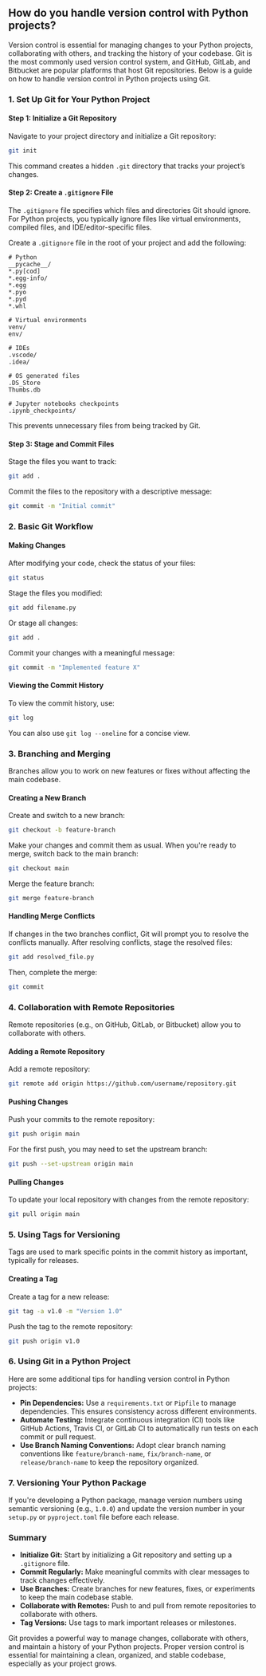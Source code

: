 ## How do you handle version control with Python projects?


Version control is essential for managing changes to your Python projects, collaborating with others, and tracking the history of your codebase. Git is the most commonly used version control system, and GitHub, GitLab, and Bitbucket are popular platforms that host Git repositories. Below is a guide on how to handle version control in Python projects using Git.

### 1. **Set Up Git for Your Python Project**

#### **Step 1: Initialize a Git Repository**

Navigate to your project directory and initialize a Git repository:

```bash
git init
```

This command creates a hidden `.git` directory that tracks your project’s changes.

#### **Step 2: Create a `.gitignore` File**

The `.gitignore` file specifies which files and directories Git should ignore. For Python projects, you typically ignore files like virtual environments, compiled files, and IDE/editor-specific files.

Create a `.gitignore` file in the root of your project and add the following:

```gitignore
# Python
__pycache__/
*.py[cod]
*.egg-info/
*.egg
*.pyo
*.pyd
*.whl

# Virtual environments
venv/
env/

# IDEs
.vscode/
.idea/

# OS generated files
.DS_Store
Thumbs.db

# Jupyter notebooks checkpoints
.ipynb_checkpoints/
```

This prevents unnecessary files from being tracked by Git.

#### **Step 3: Stage and Commit Files**

Stage the files you want to track:

```bash
git add .
```

Commit the files to the repository with a descriptive message:

```bash
git commit -m "Initial commit"
```

### 2. **Basic Git Workflow**

#### **Making Changes**

After modifying your code, check the status of your files:

```bash
git status
```

Stage the files you modified:

```bash
git add filename.py
```

Or stage all changes:

```bash
git add .
```

Commit your changes with a meaningful message:

```bash
git commit -m "Implemented feature X"
```

#### **Viewing the Commit History**

To view the commit history, use:

```bash
git log
```

You can also use `git log --oneline` for a concise view.

### 3. **Branching and Merging**

Branches allow you to work on new features or fixes without affecting the main codebase.

#### **Creating a New Branch**

Create and switch to a new branch:

```bash
git checkout -b feature-branch
```

Make your changes and commit them as usual. When you're ready to merge, switch back to the main branch:

```bash
git checkout main
```

Merge the feature branch:

```bash
git merge feature-branch
```

#### **Handling Merge Conflicts**

If changes in the two branches conflict, Git will prompt you to resolve the conflicts manually. After resolving conflicts, stage the resolved files:

```bash
git add resolved_file.py
```

Then, complete the merge:

```bash
git commit
```

### 4. **Collaboration with Remote Repositories**

Remote repositories (e.g., on GitHub, GitLab, or Bitbucket) allow you to collaborate with others.

#### **Adding a Remote Repository**

Add a remote repository:

```bash
git remote add origin https://github.com/username/repository.git
```

#### **Pushing Changes**

Push your commits to the remote repository:

```bash
git push origin main
```

For the first push, you may need to set the upstream branch:

```bash
git push --set-upstream origin main
```

#### **Pulling Changes**

To update your local repository with changes from the remote repository:

```bash
git pull origin main
```

### 5. **Using Tags for Versioning**

Tags are used to mark specific points in the commit history as important, typically for releases.

#### **Creating a Tag**

Create a tag for a new release:

```bash
git tag -a v1.0 -m "Version 1.0"
```

Push the tag to the remote repository:

```bash
git push origin v1.0
```

### 6. **Using Git in a Python Project**

Here are some additional tips for handling version control in Python projects:

- **Pin Dependencies:** Use a `requirements.txt` or `Pipfile` to manage dependencies. This ensures consistency across different environments.
- **Automate Testing:** Integrate continuous integration (CI) tools like GitHub Actions, Travis CI, or GitLab CI to automatically run tests on each commit or pull request.
- **Use Branch Naming Conventions:** Adopt clear branch naming conventions like `feature/branch-name`, `fix/branch-name`, or `release/branch-name` to keep the repository organized.

### 7. **Versioning Your Python Package**

If you're developing a Python package, manage version numbers using semantic versioning (e.g., `1.0.0`) and update the version number in your `setup.py` or `pyproject.toml` file before each release.

### Summary

- **Initialize Git:** Start by initializing a Git repository and setting up a `.gitignore` file.
- **Commit Regularly:** Make meaningful commits with clear messages to track changes effectively.
- **Use Branches:** Create branches for new features, fixes, or experiments to keep the main codebase stable.
- **Collaborate with Remotes:** Push to and pull from remote repositories to collaborate with others.
- **Tag Versions:** Use tags to mark important releases or milestones.

Git provides a powerful way to manage changes, collaborate with others, and maintain a history of your Python projects. Proper version control is essential for maintaining a clean, organized, and stable codebase, especially as your project grows.